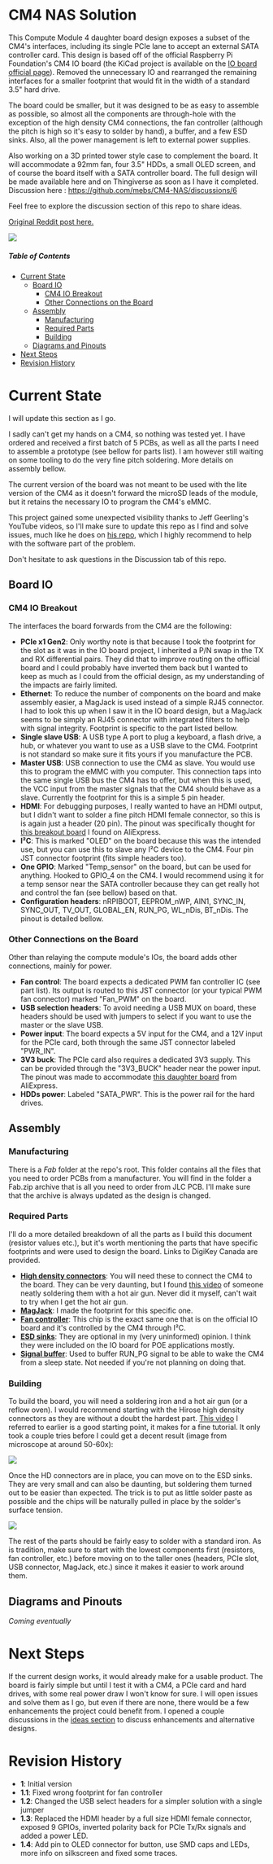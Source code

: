 # CM4 NAS Solution

This Compute Module 4 daughter board design exposes a subset of the CM4's interfaces, including its single PCIe lane to accept an external SATA controller card.
This design is based off of the official Raspberry Pi Foundation's CM4 IO board (the KiCad project is available on the [IO board official page](https://www.raspberrypi.org/products/compute-module-4-io-board/?resellerType=home)). Removed the unnecessary IO and rearranged the remaining interfaces for a smaller footprint that would fit in the width of a standard 3.5" hard drive.

The board could be smaller, but it was designed to be as easy to assemble as possible, so almost all the components are through-hole with the exception of the high density CM4 connections, the fan controller (although the pitch is high so it's easy to solder by hand), a buffer, and a few ESD sinks. Also, all the power management is left to external power supplies.

Also working on a 3D printed tower style case to complement the board. It will accommodate a 92mm fan, four 3.5" HDDs, a small OLED screen, and of course the board itself with a SATA controller board. The full design will be made available here and on Thingiverse as soon as I have it completed. Discussion here : https://github.com/mebs/CM4-NAS/discussions/6

Feel free to explore the discussion section of this repo to share ideas.

[Original Reddit post here.](https://www.reddit.com/r/raspberry_pi/comments/jt89dm/compute_module_4_nas_pcb_with_pcie/)

![](https://user-images.githubusercontent.com/2614134/103185260-91df9300-4889-11eb-80b4-4a02d1f3b895.png)

##### Table of Contents
- [Current State](#current-state)
  * [Board IO](#board-io)
    + [CM4 IO Breakout](#cm4-io-breakout)
    + [Other Connections on the Board](#other-connections-on-the-board)
  * [Assembly](#assembly)
    + [Manufacturing](#manufacturing)
    + [Required Parts](#required-parts)
    + [Building](#building)
  * [Diagrams and Pinouts](#diagrams-and-pinouts)
- [Next Steps](#next-steps)
- [Revision History](#revision-history)

# Current State
I will update this section as I go.

I sadly can't get my hands on a CM4, so nothing was tested yet. I have ordered and received a first batch of 5 PCBs, as well as all the parts I need to assemble a prototype (see bellow for parts list).
I am however still waiting on some tooling to do the very fine pitch soldering. More details on assembly bellow.

The current version of the board was not meant to be used with the lite version of the CM4 as it doesn't forward the microSD leads of the module, but it retains the necessary IO to program the CM4's eMMC.

This project gained some unexpected visibility thanks to Jeff Geerling's YouTube videos, so I'll make sure to update this repo as I find and solve issues, much like he does on [his repo](https://github.com/geerlingguy/raspberry-pi-pcie-devices/issues), which I highly recommend to help with the software part of the problem.

Don't hesitate to ask questions in the Discussion tab of this repo.

## Board IO
### CM4 IO Breakout
The interfaces the board forwards from the CM4 are the following:
- **PCIe x1 Gen2**: Only worthy note is that because I took the footprint for the slot as it was in the IO board project, I inherited a P/N swap in the TX and RX differential pairs. They did that to improve routing on the official board and I could probably have inverted them back but I wanted to keep as much as I could from the official design, as my understanding of the impacts are fairly limited.
- **Ethernet**: To reduce the number of components on the board and make assembly easier, a MagJack is used instead of a simple RJ45 connector. I had to look this up when I saw it in the IO board design, but a MagJack seems to be simply an RJ45 connector with integrated filters to help with signal integrity. Footprint is specific to the part listed bellow.
- **Single slave USB**: A USB type A port to plug a keyboard, a flash drive, a hub, or whatever you want to use as a USB slave to the CM4. Footprint is not standard so make sure it fits yours if you manufacture the PCB.
- **Master USB**: USB connection to use the CM4 as slave. You would use this to program the eMMC with you computer. This connection taps into the same single USB bus the CM4 has to offer, but when this is used, the VCC input from the master signals that the CM4 should behave as a slave. Currently the footprint for this is a simple 5 pin header.
- **HDMI**:  For debugging purposes, I really wanted to have an HDMI output, but I didn't want to solder a fine pitch HDMI female connector, so this is is again just a header (20 pin). The pinout was specifically thought for [this breakout board](https://www.aliexpress.com/item/32904598840.html) I found on AliExpress.
- **I²C**: This is marked "OLED" on the board because this was the intended use, but you can use this to slave any I²C device to the CM4. Four pin JST connector footprint (fits simple headers too).
- **One GPIO**: Marked "Temp_sensor" on the board, but can be used for anything. Hooked to GPIO_4 on the CM4. I would recommend using it for a temp sensor near the SATA controller because they can get really hot and control the fan (see bellow) based on that.
- **Configuration headers**: nRPIBOOT, EEPROM_nWP, AIN1, SYNC_IN, SYNC_OUT, TV_OUT, GLOBAL_EN, RUN_PG, WL_nDis, BT_nDis. The pinout is detailed bellow.

### Other Connections on the Board
Other than relaying the compute module's IOs, the board adds other connections, mainly for power.
- **Fan control**: The board expects a dedicated PWM fan controller IC (see part list). Its output is routed to this JST connector (or your typical PWM fan connector) marked "Fan_PWM" on the board.
- **USB selection headers**: To avoid needing a USB MUX on board, these headers should be used with jumpers to select if you want to use the master or the slave USB.
- **Power input**: The board expects a 5V input for the CM4, and a 12V input for the PCIe card, both through the same JST connector labeled "PWR_IN".
- **3V3 buck**: The PCIe card also requires a dedicated 3V3 supply. This can be provided through the "3V3_BUCK" header near the power input. The pinout was made to accommodate [this daughter board](https://www.aliexpress.com/item/32817933017.html?spm=a2g0s.9042311.0.0.27424c4dr779wi) from AliExpress.
- **HDDs power**: Labeled "SATA_PWR". This is the power rail for the hard drives.

## Assembly
### Manufacturing
There is a *Fab* folder at the repo's root. This folder contains all the files that you need to order PCBs from a manufacturer. You will find in the folder a Fab.zip archive that is all you need to order from JLC PCB. I'll make sure that the archive is always updated as the design is changed.

### Required Parts
I'll do a more detailed breakdown of all the parts as I build this document (resistor values etc.), but it's worth mentioning the parts that have specific footprints and were used to design the board. Links to DigiKey Canada are provided.
- **[High density connectors](https://www.digikey.ca/en/products/detail/hirose-electric-co-ltd/DF40C-100DS-0.4V%2851%29/1969495)**: You will need these to connect the CM4 to the board. They can be very daunting, but I found [this video](https://www.youtube.com/watch?v=eukcrFc18P4) of someone neatly soldering them with a hot air gun. Never did it myself, can't wait to try when I get the hot air gun.
- **[MagJack](https://www.digikey.ca/en/products/detail/bel-fuse-inc/0826-1G1T-43-F/2107992)**: I made the footprint for this specific one.
- **[Fan controller](https://www.digikey.ca/en/products/detail/microchip-technology/EMC2301-1-ACZL-TR/4696431)**: This chip is the exact same one that is on the official IO board and it's controlled by the CM4 through I²C.
- **[ESD sinks](https://www.digikey.ca/en/products/detail/texas-instruments/TPD4EUSB30DQAR/2503671)**: They are optional in my (very uninformed) opinion. I think they were included on the IO board for POE applications mostly.
- **[Signal buffer](https://www.digikey.ca/en/products/detail/diodes-incorporated/74LVC1G07SE-7/2356550)**: Used to buffer RUN_PG signal to be able to wake the CM4 from a sleep state. Not needed if you're not planning on doing that.

### Building
To build the board, you will need a soldering iron and a hot air gun (or a reflow oven). I would recommend starting with the Hirose high density connectors as they are without a doubt the hardest part. [This video](https://www.youtube.com/watch?v=eukcrFc18P4) I referred to earlier is a good starting point, it makes for a fine tutorial.
It only took a couple tries before I could get a decent result (image from microscope at around 50-60x):

![](https://user-images.githubusercontent.com/2614134/103139543-5ab38b00-46ab-11eb-81e4-08bcccfd27b5.jpg)


Once the HD connectors are in place, you can move on to the ESD sinks. They are very small and can also be daunting, but soldering them turned out to be easier than expected.
The trick is to put as little solder paste as possible and the chips will be naturally pulled in place by the solder's surface tension.

![](https://user-images.githubusercontent.com/2614134/103139571-94849180-46ab-11eb-9140-62274b9e4ab9.jpg)


The rest of the parts should be fairly easy to solder with a standard iron. As is tradition, make sure to start with the lowest components first (resistors, fan controller, etc.) before moving on to the taller ones (headers, PCIe slot, USB connector, MagJack, etc.) since it makes it easier to work around them.


## Diagrams and Pinouts
*Coming eventually*


# Next Steps
If the current design works, it would already make for a usable product. The board is fairly simple but until I test it with a CM4, a PCIe card and hard drives, with some real power draw I won't know for sure.
I will open issues and solve them as I go, but even if there are none, there would be a few enhancements the project could benefit from.
I opened a couple discussions in the [ideas section](https://github.com/mebs/CM4-NAS/discussions?discussions_q=category:Ideas) to discuss enhancements and alternative designs.


# Revision History
- **1**: Initial version
- **1.1**: Fixed wrong footprint for fan controller
- **1.2**: Changed the USB select headers for a simpler solution with a single jumper
- **1.3**: Replaced the HDMI header by a full size HDMI female connector, exposed 9 GPIOs, inverted polarity back for PCIe Tx/Rx signals and added a power LED.
- **1.4**: Add pin to OLED connector for button, use SMD caps and LEDs, more info on silkscreen and fixed some traces.
